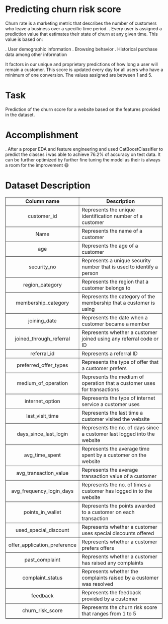 # Predicting churn risk score
Churn rate is a marketing metric that describes the number of customers who leave a business over a specific time period. . Every user is assigned a prediction value that estimates their state of churn at any given time. This value is based on:

. User demographic information
. Browsing behavior
. Historical purchase data among other information

It factors in our unique and proprietary predictions of how long a user will remain a customer. This score is updated every day for all users who have a minimum of one conversion. The values assigned are between 1 and 5.

# Task
 Prediction of the churn score for a website based on the features provided in the dataset.
 
# Accomplishment 
. After a proper EDA and feature engineering and  used CatBoostClassifier to predict the classes i was able to achieve 76.2% of accuracy on test data. It can be further optimized by further fine tuning the model as their is always a room for the improvement :smile:

# Dataset Description
 
 <table border="1" style="width:500px">
	<tbody>
		<tr>
			<td style="text-align:center; width:157px"><strong>Column name</strong></td>
			<td style="text-align:center; width:327px"><strong>Description</strong></td>
		</tr>
		<tr>
			<td style="text-align:center; width:157px">customer_id</td>
			<td style="width:327px">Represents the unique identification number of a customer</td>
		</tr>
		<tr>
			<td style="text-align:center; width:157px">Name</td>
			<td style="width:327px">Represents the name of a customer</td>
		</tr>
		<tr>
			<td style="text-align:center; width:157px">age</td>
			<td style="width:327px">Represents the age of a customer</td>
		</tr>
		<tr>
			<td style="text-align:center; width:157px">security_no</td>
			<td style="width:327px">Represents a unique security number that is used to identify a person</td>
		</tr>
		<tr>
			<td style="text-align:center; width:157px">region_category</td>
			<td style="width:327px">Represents the region that a customer belongs to&nbsp;</td>
		</tr>
		<tr>
			<td style="text-align:center; width:157px">membership_category</td>
			<td style="width:327px">Represents the category of the membership that a customer is using</td>
		</tr>
		<tr>
			<td style="text-align:center; width:157px">joining_date</td>
			<td style="width:327px">Represents the date when a customer became a member&nbsp;</td>
		</tr>
		<tr>
			<td style="text-align:center; width:157px">joined_through_referral</td>
			<td style="width:327px">Represents whether a customer joined using any referral code or ID</td>
		</tr>
		<tr>
			<td style="text-align:center; width:157px">referral_id</td>
			<td style="width:327px">Represents a referral ID</td>
		</tr>
		<tr>
			<td style="text-align:center; width:157px">preferred_offer_types</td>
			<td style="width:327px">Represents the type of offer that a customer prefers</td>
		</tr>
		<tr>
			<td style="text-align:center; width:157px">medium_of_operation</td>
			<td style="width:327px">Represents the medium of operation that a customer uses for transactions</td>
		</tr>
		<tr>
			<td style="text-align:center; width:157px">internet_option</td>
			<td style="width:327px">Represents the type of internet service a customer uses</td>
		</tr>
		<tr>
			<td style="text-align:center; width:157px">last_visit_time</td>
			<td style="width:327px">Represents the last time a customer visited the website</td>
		</tr>
		<tr>
			<td style="text-align:center; width:157px">days_since_last_login</td>
			<td style="width:327px">Represents the no. of days since a customer last logged into the website</td>
		</tr>
		<tr>
			<td style="text-align:center; width:157px">avg_time_spent</td>
			<td style="width:327px">Represents the average time spent by a customer on the website</td>
		</tr>
		<tr>
			<td style="text-align:center; width:157px">avg_transaction_value</td>
			<td style="width:327px">Represents the average transaction value of a customer</td>
		</tr>
		<tr>
			<td style="text-align:center; width:157px">avg_frequency_login_days</td>
			<td style="width:327px">Represents the no. of times a customer has logged in to the website</td>
		</tr>
		<tr>
			<td style="text-align:center; width:157px">points_in_wallet</td>
			<td style="width:327px">Represents the points awarded to a customer on each transaction&nbsp;</td>
		</tr>
		<tr>
			<td style="text-align:center; width:157px">used_special_discount</td>
			<td style="width:327px">Represents whether a customer uses special discounts offered</td>
		</tr>
		<tr>
			<td style="text-align:center; width:157px">offer_application_preference</td>
			<td style="width:327px">Represents whether a customer prefers offers&nbsp;</td>
		</tr>
		<tr>
			<td style="text-align:center; width:157px">past_complaint</td>
			<td style="width:327px">Represents whether a customer has raised any complaints&nbsp;</td>
		</tr>
		<tr>
			<td style="text-align:center; width:157px">complaint_status</td>
			<td style="width:327px">Represents whether the complaints raised by a customer was resolved&nbsp;</td>
		</tr>
		<tr>
			<td style="text-align:center; width:157px">feedback</td>
			<td style="width:327px">Represents the feedback provided by a customer</td>
		</tr>
		<tr>
			<td style="text-align:center; width:157px">churn_risk_score</td>
			<td style="width:327px">Represents the churn risk score that ranges from 1 to 5</td>
		</tr>
	</tbody>
</table>
